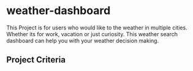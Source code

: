 # weather-dashboard
This Project is for users who would like to the weather in multiple cities.  Whether its for work, vacation or just curiosity.  This weather search dashboard can help you with your weather decision making.

## Project Criteria
